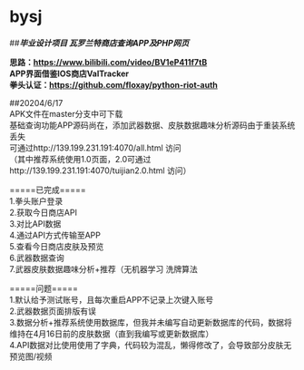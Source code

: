 # bysj  
##**_毕业设计项目 瓦罗兰特商店查询APP及PHP网页_**  
  
**思路：https://www.bilibili.com/video/BV1eP411f7tB**  
**APP界面借鉴IOS商店ValTracker**  
**拳头认证：https://github.com/floxay/python-riot-auth**  
  
##20204/6/17  
APK文件在master分支中可下载  
基础查询功能APP源码尚在，添加武器数据、皮肤数据趣味分析源码由于重装系统丢失  
可通过http://139.199.231.191:4070/all.html 访问  
（其中推荐系统使用1.0页面，2.0可通过http://139.199.231.191:4070/tuijian2.0.html 访问）  
  
  
=====已完成=====  
1.拳头账户登录  
2.获取今日商店API  
3.对比API数据  
4.通过API方式传输至APP  
5.查看今日商店皮肤及预览  
6.武器数据查询  
7.武器皮肤数据趣味分析+推荐（无机器学习 洗牌算法  
  
=====问题=====  
1.默认给予测试账号，且每次重启APP不记录上次键入账号  
2.武器数据页面排版有误  
3.数据分析+推荐系统使用数据库，但我并未编写自动更新数据库的代码，数据将维持在4月16日前的皮肤数据（直到我编写或更新数据库）  
4.API数据对比使用使用了字典，代码较为混乱，懒得修改了，会导致部分皮肤无预览图/视频  
